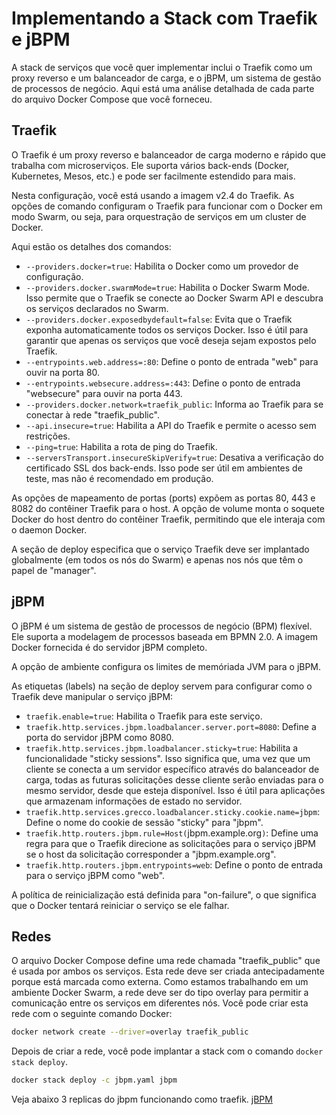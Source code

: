 # Implementando a Stack com Traefik e jBPM

A stack de serviços que você quer implementar inclui o Traefik como um proxy reverso e um balanceador de carga, e o jBPM, um sistema de gestão de processos de negócio. Aqui está uma análise detalhada de cada parte do arquivo Docker Compose que você forneceu.

## Traefik

O Traefik é um proxy reverso e balanceador de carga moderno e rápido que trabalha com microserviços. Ele suporta vários back-ends (Docker, Kubernetes, Mesos, etc.) e pode ser facilmente estendido para mais.

Nesta configuração, você está usando a imagem v2.4 do Traefik. As opções de comando configuram o Traefik para funcionar com o Docker em modo Swarm, ou seja, para orquestração de serviços em um cluster de Docker.

Aqui estão os detalhes dos comandos:

- `--providers.docker=true`: Habilita o Docker como um provedor de configuração.
- `--providers.docker.swarmMode=true`: Habilita o Docker Swarm Mode. Isso permite que o Traefik se conecte ao Docker Swarm API e descubra os serviços declarados no Swarm.
- `--providers.docker.exposedbydefault=false`: Evita que o Traefik exponha automaticamente todos os serviços Docker. Isso é útil para garantir que apenas os serviços que você deseja sejam expostos pelo Traefik.
- `--entrypoints.web.address=:80`: Define o ponto de entrada "web" para ouvir na porta 80.
- `--entrypoints.websecure.address=:443`: Define o ponto de entrada "websecure" para ouvir na porta 443.
- `--providers.docker.network=traefik_public`: Informa ao Traefik para se conectar à rede "traefik_public".
- `--api.insecure=true`: Habilita a API do Traefik e permite o acesso sem restrições.
- `--ping=true`: Habilita a rota de ping do Traefik.
- `--serversTransport.insecureSkipVerify=true`: Desativa a verificação do certificado SSL dos back-ends. Isso pode ser útil em ambientes de teste, mas não é recomendado em produção.

As opções de mapeamento de portas (ports) expõem as portas 80, 443 e 8082 do contêiner Traefik para o host. A opção de volume monta o soquete Docker do host dentro do contêiner Traefik, permitindo que ele interaja com o daemon Docker.

A seção de deploy especifica que o serviço Traefik deve ser implantado globalmente (em todos os nós do Swarm) e apenas nos nós que têm o papel de "manager".

## jBPM

O jBPM é um sistema de gestão de processos de negócio (BPM) flexível. Ele suporta a modelagem de processos baseada em BPMN 2.0. A imagem Docker fornecida é do servidor jBPM completo.

A opção de ambiente configura os limites de memóriada JVM para o jBPM.

As etiquetas (labels) na seção de deploy servem para configurar como o Traefik deve manipular o serviço jBPM:

- `traefik.enable=true`: Habilita o Traefik para este serviço.
- `traefik.http.services.jbpm.loadbalancer.server.port=8080`: Define a porta do servidor jBPM como 8080.
- `traefik.http.services.jbpm.loadbalancer.sticky=true`: Habilita a funcionalidade "sticky sessions". Isso significa que, uma vez que um cliente se conecta a um servidor específico através do balanceador de carga, todas as futuras solicitações desse cliente serão enviadas para o mesmo servidor, desde que esteja disponível. Isso é útil para aplicações que armazenam informações de estado no servidor.
- `traefik.http.services.grecco.loadbalancer.sticky.cookie.name=jbpm`: Define o nome do cookie de sessão "sticky" para "jbpm".
- `traefik.http.routers.jbpm.rule=Host(`jbpm.example.org`)`: Define uma regra para que o Traefik direcione as solicitações para o serviço jBPM se o host da solicitação corresponder a "jbpm.example.org".
- `traefik.http.routers.jbpm.entrypoints=web`: Define o ponto de entrada para o serviço jBPM como "web".

A política de reinicialização está definida para "on-failure", o que significa que o Docker tentará reiniciar o serviço se ele falhar.

## Redes

O arquivo Docker Compose define uma rede chamada "traefik_public" que é usada por ambos os serviços. Esta rede deve ser criada antecipadamente porque está marcada como externa. Como estamos trabalhando em um ambiente Docker Swarm, a rede deve ser do tipo overlay para permitir a comunicação entre os serviços em diferentes nós. Você pode criar esta rede com o seguinte comando Docker:

```bash
docker network create --driver=overlay traefik_public
```

Depois de criar a rede, você pode implantar a stack com o comando `docker stack deploy`.
```bash
docker stack deploy -c jbpm.yaml jbpm
```

Veja abaixo 3 replicas do jbpm funcionando como traefik.
[jBPM](https://user-images.githubusercontent.com/125938946/247745739-267525fe-8d9c-4503-9a07-ad2a98199d90.png)
